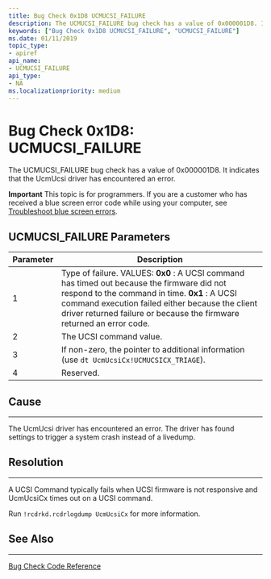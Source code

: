 ```yaml
---
title: Bug Check 0x1D8 UCMUCSI_FAILURE
description: The UCMUCSI_FAILURE bug check has a value of 0x000001D8. It indicates that that the UcmUcsi driver has encountered an error.
keywords: ["Bug Check 0x1D8 UCMUCSI_FAILURE", "UCMUCSI_FAILURE"]
ms.date: 01/11/2019
topic_type:
- apiref
api_name:
- UCMUCSI_FAILURE
api_type:
- NA
ms.localizationpriority: medium
---
```


# Bug Check 0x1D8: UCMUCSI\_FAILURE

The UCMUCSI\_FAILURE bug check has a value of 0x000001D8. It indicates that the UcmUcsi driver has encountered an error.

**Important** This topic is for programmers. If you are a customer who has received a blue screen error code while using your computer, see [Troubleshoot blue screen errors](https://windows.microsoft.com/windows-10/troubleshoot-blue-screen-errors).
 

## UCMUCSI\_FAILURE Parameters

|Parameter|Description|
|-------- |---------- |
|1| Type of failure. VALUES: **0x0** : A UCSI command has timed out because the firmware did not respond to the command in time. **0x1** : A UCSI command execution failed either because the client driver returned failure or because the firmware returned an error code. |
|2| The UCSI command value. |
|3| If non-zero, the pointer to additional information (use `dt UcmUcsiCx!UCMUCSICX_TRIAGE`). |
|4| Reserved. |

## Cause
-----

The UcmUcsi driver has encountered an error. The driver has found settings to trigger a system crash instead of a livedump.

## Resolution
-----

A UCSI Command typically fails when UCSI firmware is not responsive and UcmUcsiCx times out on a UCSI command.

Run `!rcdrkd.rcdrlogdump UcmUcsiCx` for more information. 


## See Also
----------

[Bug Check Code Reference](bug-check-code-reference2.md)

